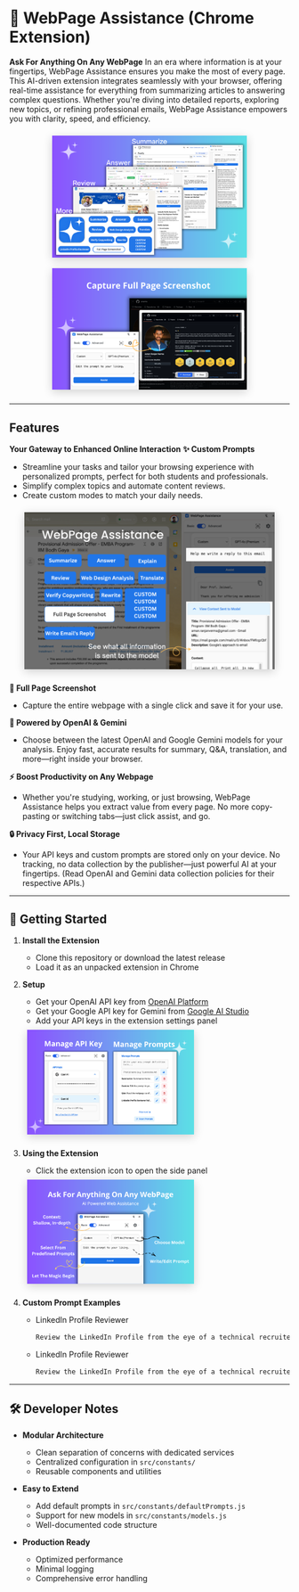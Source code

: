 # 📖 WebPage Assistance (Chrome Extension)
**Ask For Anything On Any WebPage**
In an era where information is at your fingertips, WebPage Assistance ensures you make the most of every page. This AI-driven extension integrates seamlessly with your browser, offering real-time assistance for everything from summarizing articles to answering complex questions. Whether you're diving into detailed reports, exploring new topics, or refining professional emails, WebPage Assistance empowers you with clarity, speed, and efficiency.


<div align="center">
  <img src="images/doc/1.png" width="350" style="box-shadow:0 4px 16px rgba(0,0,0,0.18);margin:8px;"/>
  <img src="images/doc/3.png" width="350" style="box-shadow:0 4px 16px rgba(0,0,0,0.18);margin:8px;"/>
</div>

---

## Features

**Your Gateway to Enhanced Online Interaction**
**✨ Custom Prompts**
- Streamline your tasks and tailor your browsing experience with personalized prompts, perfect for both students and professionals.
- Simplify complex topics and automate content reviews.
- Create custom modes to match your daily needs.
<div align="center">
    <img src="images/doc/5.png" width="450" style="box-shadow:0 4px 16px rgba(0,0,0,0.18);margin:8px;"/>
</div>

**📸 Full Page Screenshot**
- Capture the entire webpage with a single click and save it for your use.

**🤖 Powered by OpenAI & Gemini**
- Choose between the latest OpenAI and Google Gemini models for your analysis. Enjoy fast, accurate results for summary, Q&A, translation, and more—right inside your browser.

**⚡ Boost Productivity on Any Webpage**
- Whether you're studying, working, or just browsing, WebPage Assistance helps you extract value from every page. No more copy-pasting or switching tabs—just click assist, and go.

**🔒 Privacy First, Local Storage**
- Your API keys and custom prompts are stored only on your device. No tracking, no data collection by the publisher—just powerful AI at your fingertips. (Read OpenAI and Gemini data collection policies for their respective APIs.)

---

## 🚀 Getting Started

1. **Install the Extension**
   - Clone this repository or download the latest release
   - Load it as an unpacked extension in Chrome

2. **Setup**
   - Get your OpenAI API key from [OpenAI Platform](https://platform.openai.com/docs/api-reference/introduction)
   - Get your Google API key for Gemini from [Google AI Studio](https://makersuite.google.com/app/apikey)
   - Add your API keys in the extension settings panel
    <img src="images/doc/4.png" width="300" style="box-shadow:0 4px 16px rgba(0,0,0,0.18);margin:8px;"/>

3. **Using the Extension**
   - Click the extension icon to open the side panel
    <img src="images/doc/2.png" width="300" style="box-shadow:0 4px 16px rgba(0,0,0,0.18);margin:8px;"/>

1. **Custom Prompt Examples**
     - LinkedIn Profile Reviewer
         ```markdown
         Review the LinkedIn Profile from the eye of a technical recruiter who is looking for a senior Data Engineer for L3 position. Score each section on the scale of 10 and suggest actionable improvements.
         ```
     - LinkedIn Profile Reviewer
         ```markdown
         Review the LinkedIn Profile from the eye of a technical recruiter who is looking for a senior Data Engineer for L3 position. Score each section on the scale of 10 and suggest actionable improvements.
         ```

---

## 🛠️ Developer Notes

- **Modular Architecture**
  - Clean separation of concerns with dedicated services
  - Centralized configuration in `src/constants/`
  - Reusable components and utilities

- **Easy to Extend**
  - Add default prompts in `src/constants/defaultPrompts.js`
  - Support for new models in `src/constants/models.js`
  - Well-documented code structure

- **Production Ready**
  - Optimized performance
  - Minimal logging
  - Comprehensive error handling
